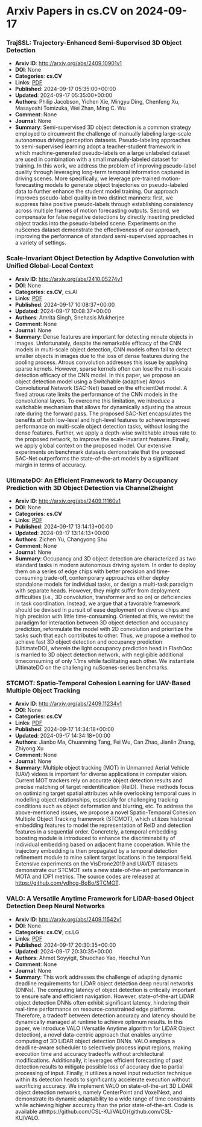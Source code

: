# Arxiv Papers in cs.CV on 2024-09-17
### TrajSSL: Trajectory-Enhanced Semi-Supervised 3D Object Detection
- **Arxiv ID**: http://arxiv.org/abs/2409.10901v1
- **DOI**: None
- **Categories**: **cs.CV**
- **Links**: [PDF](http://arxiv.org/pdf/2409.10901v1)
- **Published**: 2024-09-17 05:35:00+00:00
- **Updated**: 2024-09-17 05:35:00+00:00
- **Authors**: Philip Jacobson, Yichen Xie, Mingyu Ding, Chenfeng Xu, Masayoshi Tomizuka, Wei Zhan, Ming C. Wu
- **Comment**: None
- **Journal**: None
- **Summary**: Semi-supervised 3D object detection is a common strategy employed to circumvent the challenge of manually labeling large-scale autonomous driving perception datasets. Pseudo-labeling approaches to semi-supervised learning adopt a teacher-student framework in which machine-generated pseudo-labels on a large unlabeled dataset are used in combination with a small manually-labeled dataset for training. In this work, we address the problem of improving pseudo-label quality through leveraging long-term temporal information captured in driving scenes. More specifically, we leverage pre-trained motion-forecasting models to generate object trajectories on pseudo-labeled data to further enhance the student model training. Our approach improves pseudo-label quality in two distinct manners: first, we suppress false positive pseudo-labels through establishing consistency across multiple frames of motion forecasting outputs. Second, we compensate for false negative detections by directly inserting predicted object tracks into the pseudo-labeled scene. Experiments on the nuScenes dataset demonstrate the effectiveness of our approach, improving the performance of standard semi-supervised approaches in a variety of settings.



### Scale-Invariant Object Detection by Adaptive Convolution with Unified Global-Local Context
- **Arxiv ID**: http://arxiv.org/abs/2410.05274v1
- **DOI**: None
- **Categories**: **cs.CV**, cs.AI
- **Links**: [PDF](http://arxiv.org/pdf/2410.05274v1)
- **Published**: 2024-09-17 10:08:37+00:00
- **Updated**: 2024-09-17 10:08:37+00:00
- **Authors**: Amrita Singh, Snehasis Mukherjee
- **Comment**: None
- **Journal**: None
- **Summary**: Dense features are important for detecting minute objects in images. Unfortunately, despite the remarkable efficacy of the CNN models in multi-scale object detection, CNN models often fail to detect smaller objects in images due to the loss of dense features during the pooling process. Atrous convolution addresses this issue by applying sparse kernels. However, sparse kernels often can lose the multi-scale detection efficacy of the CNN model. In this paper, we propose an object detection model using a Switchable (adaptive) Atrous Convolutional Network (SAC-Net) based on the efficientDet model. A fixed atrous rate limits the performance of the CNN models in the convolutional layers. To overcome this limitation, we introduce a switchable mechanism that allows for dynamically adjusting the atrous rate during the forward pass. The proposed SAC-Net encapsulates the benefits of both low-level and high-level features to achieve improved performance on multi-scale object detection tasks, without losing the dense features. Further, we apply a depth-wise switchable atrous rate to the proposed network, to improve the scale-invariant features. Finally, we apply global context on the proposed model. Our extensive experiments on benchmark datasets demonstrate that the proposed SAC-Net outperforms the state-of-the-art models by a significant margin in terms of accuracy.



### UltimateDO: An Efficient Framework to Marry Occupancy Prediction with 3D Object Detection via Channel2height
- **Arxiv ID**: http://arxiv.org/abs/2409.11160v1
- **DOI**: None
- **Categories**: **cs.CV**
- **Links**: [PDF](http://arxiv.org/pdf/2409.11160v1)
- **Published**: 2024-09-17 13:14:13+00:00
- **Updated**: 2024-09-17 13:14:13+00:00
- **Authors**: Zichen Yu, Changyong Shu
- **Comment**: None
- **Journal**: None
- **Summary**: Occupancy and 3D object detection are characterized as two standard tasks in modern autonomous driving system. In order to deploy them on a series of edge chips with better precision and time-consuming trade-off, contemporary approaches either deploy standalone models for individual tasks, or design a multi-task paradigm with separate heads. However, they might suffer from deployment difficulties (i.e., 3D convolution, transformer and so on) or deficiencies in task coordination. Instead, we argue that a favorable framework should be devised in pursuit of ease deployment on diverse chips and high precision with little time-consuming. Oriented at this, we revisit the paradigm for interaction between 3D object detection and occupancy prediction, reformulate the model with 2D convolution and prioritize the tasks such that each contributes to other. Thus, we propose a method to achieve fast 3D object detection and occupancy prediction (UltimateDO), wherein the light occupancy prediction head in FlashOcc is married to 3D object detection network, with negligible additional timeconsuming of only 1.1ms while facilitating each other. We instantiate UltimateDO on the challenging nuScenes-series benchmarks.



### STCMOT: Spatio-Temporal Cohesion Learning for UAV-Based Multiple Object Tracking
- **Arxiv ID**: http://arxiv.org/abs/2409.11234v1
- **DOI**: None
- **Categories**: **cs.CV**
- **Links**: [PDF](http://arxiv.org/pdf/2409.11234v1)
- **Published**: 2024-09-17 14:34:18+00:00
- **Updated**: 2024-09-17 14:34:18+00:00
- **Authors**: Jianbo Ma, Chuanming Tang, Fei Wu, Can Zhao, Jianlin Zhang, Zhiyong Xu
- **Comment**: None
- **Journal**: None
- **Summary**: Multiple object tracking (MOT) in Unmanned Aerial Vehicle (UAV) videos is important for diverse applications in computer vision. Current MOT trackers rely on accurate object detection results and precise matching of target reidentification (ReID). These methods focus on optimizing target spatial attributes while overlooking temporal cues in modelling object relationships, especially for challenging tracking conditions such as object deformation and blurring, etc. To address the above-mentioned issues, we propose a novel Spatio-Temporal Cohesion Multiple Object Tracking framework (STCMOT), which utilizes historical embedding features to model the representation of ReID and detection features in a sequential order. Concretely, a temporal embedding boosting module is introduced to enhance the discriminability of individual embedding based on adjacent frame cooperation. While the trajectory embedding is then propagated by a temporal detection refinement module to mine salient target locations in the temporal field. Extensive experiments on the VisDrone2019 and UAVDT datasets demonstrate our STCMOT sets a new state-of-the-art performance in MOTA and IDF1 metrics. The source codes are released at https://github.com/ydhcg-BoBo/STCMOT.



### VALO: A Versatile Anytime Framework for LiDAR-based Object Detection Deep Neural Networks
- **Arxiv ID**: http://arxiv.org/abs/2409.11542v1
- **DOI**: None
- **Categories**: **cs.CV**, cs.LG
- **Links**: [PDF](http://arxiv.org/pdf/2409.11542v1)
- **Published**: 2024-09-17 20:30:35+00:00
- **Updated**: 2024-09-17 20:30:35+00:00
- **Authors**: Ahmet Soyyigit, Shuochao Yao, Heechul Yun
- **Comment**: None
- **Journal**: None
- **Summary**: This work addresses the challenge of adapting dynamic deadline requirements for LiDAR object detection deep neural networks (DNNs). The computing latency of object detection is critically important to ensure safe and efficient navigation. However, state-of-the-art LiDAR object detection DNNs often exhibit significant latency, hindering their real-time performance on resource-constrained edge platforms. Therefore, a tradeoff between detection accuracy and latency should be dynamically managed at runtime to achieve optimum results.   In this paper, we introduce VALO (Versatile Anytime algorithm for LiDAR Object detection), a novel data-centric approach that enables anytime computing of 3D LiDAR object detection DNNs. VALO employs a deadline-aware scheduler to selectively process input regions, making execution time and accuracy tradeoffs without architectural modifications. Additionally, it leverages efficient forecasting of past detection results to mitigate possible loss of accuracy due to partial processing of input. Finally, it utilizes a novel input reduction technique within its detection heads to significantly accelerate execution without sacrificing accuracy.   We implement VALO on state-of-the-art 3D LiDAR object detection networks, namely CenterPoint and VoxelNext, and demonstrate its dynamic adaptability to a wide range of time constraints while achieving higher accuracy than the prior state-of-the-art. Code is available athttps://github.com/CSL-KU/VALO}{github.com/CSL-KU/VALO.



